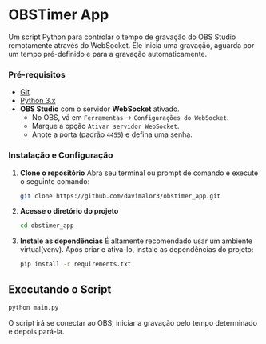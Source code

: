 # OBSTimer App

Um script Python para controlar o tempo de gravação do OBS Studio remotamente através do WebSocket. Ele inicia uma gravação, aguarda por um tempo pré-definido e para a gravação automaticamente.

### Pré-requisitos

- [Git](https://git-scm.com/)
- [Python 3.x](https://www.python.org/downloads/)
- **OBS Studio** com o servidor **WebSocket** ativado.
  - No OBS, vá em `Ferramentas` -> `Configurações do WebSocket`.
  - Marque a opção `Ativar servidor WebSocket`.
  - Anote a porta (padrão `4455`) e defina uma senha.

### Instalação e Configuração

1.  **Clone o repositório**
    Abra seu terminal ou prompt de comando e execute o seguinte comando:

    ```bash
    git clone https://github.com/davimalor3/obstimer_app.git
    ```

2.  **Acesse o diretório do projeto**

    ```bash
    cd obstimer_app
    ```

3.  **Instale as dependências**
    É altamente recomendado usar um ambiente virtual(venv). Após criar e ativa-lo, instale as dependências do projeto:

    ```bash
    pip install -r requirements.txt
    ```

## Executando o Script

```bash
python main.py
```

O script irá se conectar ao OBS, iniciar a gravação pelo tempo determinado e depois pará-la.
